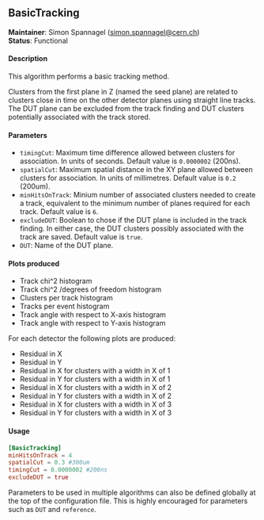 ## BasicTracking
**Maintainer**: Simon Spannagel (<simon.spannagel@cern.ch>)   
**Status**: Functional   

#### Description
This algorithm performs a basic tracking method.

Clusters from the first plane in Z (named the seed plane) are related to clusters close in time on the other detector planes using straight line tracks. The DUT plane can be excluded from the track finding and DUT clusters potentially associated with the track stored.

#### Parameters
* `timingCut`: Maximum time difference allowed between clusters for association. In units of seconds. Default value is `0.0000002` (200ns).
* `spatialCut`: Maximum spatial distance in the XY plane allowed between clusters for association. In units of millimetres. Default value is `0.2` (200um).
* `minHitsOnTrack`: Minium number of associated clusters needed to create a track, equivalent to the minimum number of planes required for each track. Default value is `6`.
* `excludeDUT`: Boolean to chose if the DUT plane is included in the track finding. In either case, the DUT clusters possibly associated with the track are saved. Default value is `true`.
* `DUT`: Name of the DUT plane.

#### Plots produced
* Track chi^2 histogram
* Track chi^2 /degrees of freedom histogram
* Clusters per track histogram
* Tracks per event histogram
* Track angle with respect to X-axis histogram
* Track angle with respect to Y-axis histogram

For each detector the following plots are produced:
* Residual in X
* Residual in Y
* Residual in X for clusters with a width in X of 1
* Residual in Y for clusters with a width in X of 1
* Residual in X for clusters with a width in X of 2
* Residual in Y for clusters with a width in X of 2
* Residual in X for clusters with a width in X of 3
* Residual in Y for clusters with a width in X of 3

#### Usage
```toml
[BasicTracking]
minHitsOnTrack = 4
spatialCut = 0.3 #300um
timingCut = 0.0000002 #200ns
excludeDUT = true
```
Parameters to be used in multiple algorithms can also be defined globally at the top of the configuration file. This is highly encouraged for parameters such as `DUT` and `reference`.
